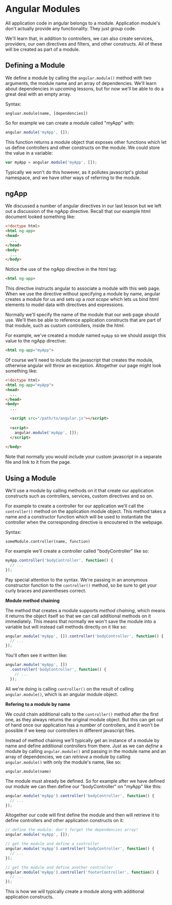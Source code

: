 Angular Modules
======

All application code in angular belongs to a module. Application module's don't actually provide any functionality. They just group code.

We'll learn that, in addition to controllers, we can also create services, providers, our own directives and filters, and other constructs. All of these will be created as part of a module.

## Defining a Module

We define a module by calling the `angular.module()` method with two arguments, the module name and an array of dependencies. We'll learn about dependencies in upcoming lessons, but for now we'll be able to do a great deal with an empty array.

Syntax:

```
angluar.module(name, [dependencies])
```

So for example we can create a module called "myApp" with:

```js
angular.module('myApp', []);
```

This function returns a module object that exposes other functions which let us define controllers and other constructs on the module. We could store the value in a variable:

```js
var myApp = angular.module('myApp', []);
```

Typically we won't do this however, as it pollutes javascript's global namespace, and we have other ways of referring to the module.

## ngApp

We discussed a number of angular directives in our last lesson but we left out a discussion of the ngApp directive. Recall that our example html document looked something like:

```html
<!doctype html>
<html ng-app>
<head>
  ...
</head>
<body>
  ...
</body>
```

Notice the use of the ngApp directive in the html tag:

```html
<html ng-app>
```

This directive instructs angular to associate a module with this web page. When we use the directive without specifying a module by name, angular creates a module for us and sets up a *root scope* which lets us bind html elements to model data with directives and expressions.

Normally we'll specify the name of the module that our web page should use. We'll then be able to reference application constructs that are part of that module, such as custom controllers, inside the html.

For example, we've created a module named `myApp` so we should assign this value to the ngApp directive:

```html
<html ng-app="myApp">
```

Of course we'll need to include the javascript that creates the module, otherwise angular will throw an exception. Altogether our page might look something like:

```html
<!doctype html>
<html ng-app="myApp">
<head>
  ...
</head>
<body>
  ...
  
  <script src="/path/to/angular.js"></script>
  
  <script>
    angular.module('myApp', []);
  </script>
  
</body>
```

Note that normally you would include your custom javascript in a separate file and link to it from the page.

## Using a Module

We'll use a module by calling methods on it that create our application constructs such as controllers, services, custom directives and so on.

For example to create a controller for our application we'll call the `controller()` method on the application module object. This method takes a name and a constructor function which will be used to instantiate the controller when the corresponding directive is encoutered in the webpage.

Syntax:

```
someModule.controller(name, function)
```

For example we'll create a controller called "bodyController" like so:

```js
myApp.controller('bodyController', function() {
  // ...
});
```

Pay special attention to the syntax. We're passing in an anonymous constructor function to the `controller()` method, so be sure to get your curly braces and parentheses correct.

**Module method chaining**

The method that creates a module supports *method chaining*, which means it returns the object itself so that we can call additional methods on it immediately. This means that normally we won't save the module into a variable but will instead call methods directly on it like so:

```js
angular.module('myApp', []).controller('bodyController', function() {
  // ...
});
```

You'll often see it written like:

```js
angular.module('myApp', [])
  .controller('bodyController', function() {
    // ...
  });
```

All we're doing is calling `controller()` on the result of calling `angular.module()`, which is an angular module object.

**Refering to a module by name**

We could chain additional calls to the `controller()` method after the first one, as they always returns the original module object. But this can get out of hand once our application has a number of controllers, and it won't be possible if we keep our controllers in different javascript files.

Instead of method chaining we'll typically get an instance of a module by name and define additional controllers from there. Just as we can *define* a module by calling `angular.module()` and passing in the module name and an array of dependencies, we can *retrieve* a module by calling `angular.module()` with only the module's name, like so:

```
angular.module(name)
```

The module must already be defined. So for example after we have defined our module we can then define our "bodyController" on "myApp" like this:

```js
angular.module('myApp').controller('bodyController', function() {
  // ...
});
```

Altogether our code will first define the module and then will retrieve it to define controllers and other application constructs on it:

```js
// define the module: don't forget the dependencies array!
angular.module('myApp', []);

// get the module and define a controller
angular.module('myApp').controller('bodyController', function() {
  // ...
});

// get the module and define another controller
angular.module('myApp').controller('footerController', function() {
  // ...
});
```

This is how we will typically create a module along with additional application constructs.